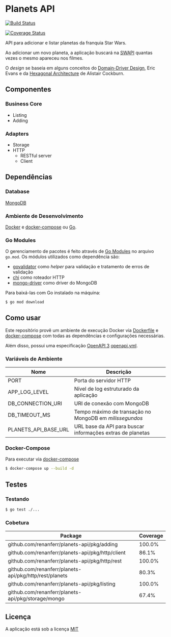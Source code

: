 # Planets API

[![Build Status](https://travis-ci.org/renanferr/planets-api.svg?branch=master)](https://travis-ci.org/renanferr/planets-api)

[![Coverage Status](https://coveralls.io/repos/github/renanferr/planets-api/badge.svg?branch=master)](https://coveralls.io/github/renanferr/planets-api?branch=master)

API para adicionar e listar planetas da franquia Star Wars.

Ao adicionar um novo planeta, a aplicação buscará na [SWAPI](https://swapi.dev/) quantas vezes o mesmo apareceu nos filmes.

O _design_ se baseia em alguns conceitos do [Domain-Driver Design](https://www.amazon.com.br/Domain-Driven-Design-Eric-Evans/dp/8550800651),
Eric Evans e da [Hexagonal Architecture](https://fideloper.com/hexagonal-architecture) de Alistair Cockburn.

## Componentes

### Business Core
- Listing
- Adding

### Adapters
- Storage
- HTTP
  - RESTful server
  - Client
  
## Dependências

### Database
[MongoDB](https://docs.mongodb.com/v4.2/)

### Ambiente de Desenvolvimento
[Docker](https://docs.docker.com/) e [docker-compose](https://docs.docker.com/compose/) ou [Go](https://golang.org/).

### Go Modules
O gerenciamento de pacotes é feito através de [Go Modules](https://blog.golang.org/using-go-modules) no arquivo `go.mod`. Os módulos utilizados como dependência são:

- [govalidator](github.com/asaskevich/govalidator) como _helper_ para validação e tratamento de erros de validação
- [chi](github.com/go-chi/chi) como roteador HTTP
- [mongo-driver](go.mongodb.org/mongo-driver) como driver do MongoDB

Para baixá-las com Go instalado na máquina:
```bash
$ go mod download
```

## Como usar

Este repositório provê um ambiente de execução Docker via [Dockerfile](Dockerfile) e [docker-compose](docker-compose.yml) com todas as dependências e configurações necessárias.

Além disso, possui uma especificação [OpenAPI 3](https://swagger.io/specification/)
 [openapi.yml](openapi.yml).

### Variáveis de Ambiente

| Nome                      | Descrição                                 |
|---------------------------|-------------------------------------------|
| PORT                      | Porta do servidor HTTP                    |
| APP_LOG_LEVEL             | Nível de log estruturado da aplicação     |
| DB_CONNECTION_URI         | URI de conexão com MongoDB                |
| DB_TIMEOUT_MS             | Tempo máximo de transação no MongoDB em *milissegundos*|
| PLANETS_API_BASE_URL      | URL base da API para buscar informações extras de planetas|

### Docker-Compose

Para executar via [docker-compose](https://docs.docker.com/compose/)

```bash
$ docker-compose up --build -d
```

## Testes

### Testando
```bash
$ go test ./...
```

### Cobetura

| Package                                                          | Coverage  |
|------------------------------------------------------------------|-----------|
| github.com/renanferr/planets-api/pkg/adding	           | 100.0%    |
| github.com/renanferr/planets-api/pkg/http/client       | 86.1%     |
| github.com/renanferr/planets-api/pkg/http/rest         | 100.0%    |
| github.com/renanferr/planets-api/pkg/http/rest/planets | 80.3%     |
| github.com/renanferr/planets-api/pkg/listing	       | 100.0%    |
| github.com/renanferr/planets-api/pkg/storage/mongo	   | 67.4%     |


## Licença
 A aplicação está sob a licença [MIT](https://choosealicense.com/licenses/mit/)
 